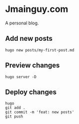# Jmainguy.com

A personal blog.

## Add new posts
```
hugo new posts/my-first-post.md
```

## Preview changes
```
hugo server -D
```


## Deploy changes
```
hugo
git add .
git commit -m 'feat: new posts'
git push
```
